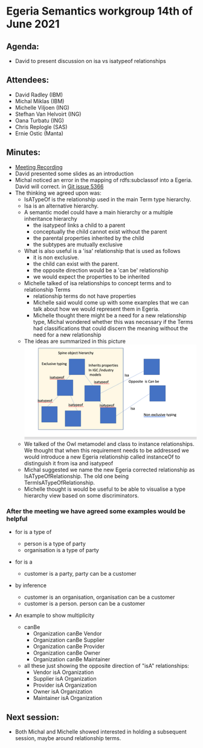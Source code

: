 # Egeria Semantics workgroup 14th of June 2021

## Agenda:
* David to present discussion on isa vs isatypeof relationships 


## Attendees:
* David Radley (IBM)
* Michal Miklas (IBM)
* Michelle Viljoen (ING)
* Stefhan Van Helvoirt (ING)
* Oana Turbatu (ING)
* Chris Replogle (SAS)
* Ernie Ostic (Manta) 

## Minutes:
* [Meeting Recording](../meeting-recordings/Semantics%20workgroup%20meeting%2014th%20Jun%202021.mp4) 
* David presented some slides as an introduction
* Michal noticed an error in the mapping of rdfs:subclassof into a Egeria. David will correct. in
[Git issue 5366](https://github.com/odpi/egeria/issues/5366) 
* The thinking we agreed upon was:
    * IsATypeOf is the relationship used in the main Term type hierarchy.
    * Isa is an alternative hierarchy.
    * A semantic model could have a main hierarchy or a multiple inheritance hierarchy
        * the isatypeof links a child to a parent    
        * conceptually the child cannot exist without the parent
        * the parental properties inherited by the child
        * the subtypes are mutually exclusive
    * What is also useful is a 'isa' relationship that is used as follows
        * it is non exclusive. 
        * the child can exist with the parent.
        * the opposite direction would be a 'can be' relationship
        * we would expect the properties to be inherited     
    * Michelle talked of isa relationships to concept terms and to relationship Terms
        * relationship terms do not have properties
        * Michelle said would come up with some examples that we can talk about how we would represent them in Egeria.      
        * Michelle thought there might be a need for a new relationship type, Michal wondered whether this was necessary if 
        the Terms had classifications that could discern the meaning without the need for a new relationship  
    * The ideas are summarized in this picture
    ![alt text](../documents/isaisatypeof.png "Isa and ISATypeOf")
    * We talked of the Owl metamodel and class to instance relationships. We thought that when this requirement needs to 
    be addressed we would introduce a new Egeria relationship called instanceOf to distinguish it from isa and isatypeof
    * Michal suggested we name the new Egeria corrected relationship as IsATypeOfRelationship. The old one being TermIsATypeOfRelationship.
    * Michelle thought is would be useful to be able to visualise a type hierarchy view based on some discriminators.    


### After the meeting we have agreed some examples would be helpful 

* for is a type of
    * person is a type of party
    * organisation is a type of party
    
* for is a
    * customer is a party, party can be a customer
* by inference 
    * customer is an organisation, organisation can be a customer
    * customer is a person. person can be a customer
     
* An example to show multiplicity 
  * canBe
    * Organization canBe Vendor
    * Organization canBe Supplier
    * Organization canBe Provider
    * Organization canBe Owner
    * Organization canBe Maintainer
  * all these just showing the opposite direction of "isA" relationships:
    * Vendor isA Organization
    * Supplier isA Organization
    * Provider isA Organization
    * Owner isA Organization
    * Maintainer isA Organization
 

## Next session:
* Both Michal and Michelle showed interested in holding a subsequent session, maybe around relationship terms.  